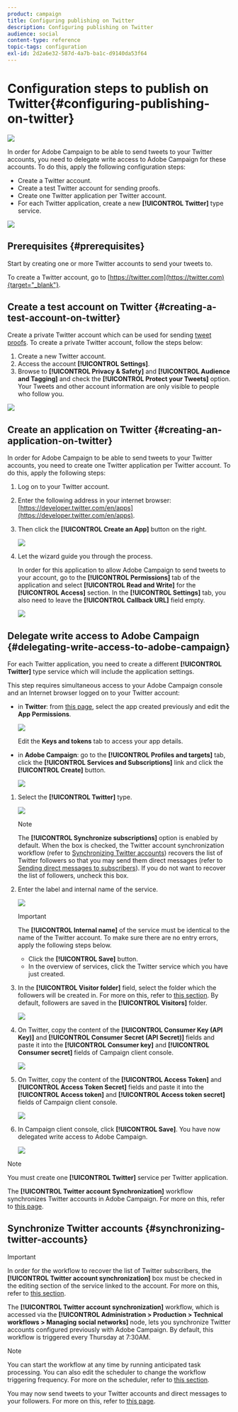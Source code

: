 ```yaml
---
product: campaign
title: Configuring publishing on Twitter
description: Configuring publishing on Twitter
audience: social
content-type: reference
topic-tags: configuration
exl-id: 2d2a6e32-587d-4a7b-ba1c-d9140da53f64
---
```

# Configuration steps to publish on Twitter{#configuring-publishing-on-twitter}

![](../../assets/v7-only.svg)

In order for Adobe Campaign to be able to send tweets to your Twitter accounts, you need to delegate write access to Adobe Campaign for these accounts. To do this, apply the following configuration steps:

* Create a Twitter account.
* Create a test Twitter account for sending proofs.
* Create one Twitter application per Twitter account.
* For each Twitter application, create a new **[!UICONTROL Twitter]** type service.

![](assets/social_diagram_twitter_service.png)

## Prerequisites {#prerequisites}

Start by creating one or more Twitter accounts to send your tweets to.

To create a Twitter account, go to [https://twitter.com](https://twitter.com){target="_blank"}.

## Create a test account on Twitter {#creating-a-test-account-on-twitter}

Create a private Twitter account which can be used for sending [tweet proofs](../../social/using/publishing-on-twitter.md#sending-the-proof). To create a private Twitter account, follow the steps below:

1. Create a new Twitter account.
1. Access the account  **[!UICONTROL Settings]**.
1. Browse to **[!UICONTROL Privacy & Safety]** and **[!UICONTROL Audience and Tagging]** and check the **[!UICONTROL Protect your Tweets]** option. Your Tweets and other account information are only visible to people who follow you.

![](assets/social_twitter_test_page.png)

## Create an application on Twitter {#creating-an-application-on-twitter}

In order for Adobe Campaign to be able to send tweets to your Twitter accounts, you need to create one Twitter application per Twitter account. To do this, apply the following steps:

1. Log on to your Twitter account.
1. Enter the following address in your internet browser: [https://developer.twitter.com/en/apps](https://developer.twitter.com/en/apps).
1. Then click the **[!UICONTROL Create an App]** button on the right.

   ![](assets/social_create_twitter_app_001.png)

1. Let the wizard guide you through the process.

   In order for this application to allow Adobe Campaign to send tweets to your account, go to the **[!UICONTROL Permissions]** tab of the application and select **[!UICONTROL Read and Write]** for the **[!UICONTROL Access]** section. In the **[!UICONTROL Settings]** tab, you also need to leave the **[!UICONTROL Callback URL]** field empty.

   ![](assets/social_create_twitter_app_002.png)

## Delegate write access to Adobe Campaign {#delegating-write-access-to-adobe-campaign}

For each Twitter application, you need to create a different **[!UICONTROL Twitter]** type service which will include the application settings.

This step requires simultaneous access to your Adobe Campaign console and an Internet browser logged on to your Twitter account:

* in **Twitter**: from [this page](https://developer.twitter.com/en/portal/projects-and-apps), select the app created previously and edit the **App Permissions**.

  ![](assets/social_twitter_service_002.png)

   Edit the **Keys and tokens** tab to access your app details.

* in **Adobe Campaign**: go to the **[!UICONTROL Profiles and targets]** tab, click the **[!UICONTROL Services and Subscriptions]** link and click the **[!UICONTROL Create]** button.

  ![](assets/social_twitter_service_007.png)

1. Select the **[!UICONTROL Twitter]** type.

   ![](assets/social_twitter_service_008.png)

   >[!NOTE]
   >
   >The **[!UICONTROL Synchronize subscriptions]** option is enabled by default. When the box is checked, the Twitter account synchronization workflow (refer to [Synchronizing Twitter accounts](#synchronizing-twitter-accounts)) recovers the list of Twitter followers so that you may send them direct messages (refer to [Sending direct messages to subscribers](../../social/using/publishing-on-twitter.md#sending-direct-messages-to-subscribers)). If you do not want to recover the list of followers, uncheck this box.

1. Enter the label and internal name of the service.

   ![](assets/social_twitter_service_009.png)

   >[!IMPORTANT]
   >
   >The **[!UICONTROL Internal name]** of the service must be identical to the name of the Twitter account. To make sure there are no entry errors, apply the following steps below.

    * Click the **[!UICONTROL Save]** button.
    * In the overview of services, click the Twitter service which you have just created.
    <!-- * Select the **[!UICONTROL Twitter page]** tab. The Twitter account should be displayed. 
    
      ![](assets/social_twitter_service_010.png)-->

1. In the **[!UICONTROL Visitor folder]** field, select the folder which the followers will be created in. For more on this, refer to [this section](../../social/using/publishing-on-twitter.md#operating-principle). By default, followers are saved in the **[!UICONTROL Visitors]** folder.

   ![](assets/social_twitter_service_010_b.png)

1. On Twitter, copy the content of the **[!UICONTROL Consumer Key (API Key)]** and **[!UICONTROL Consumer Secret (API Secret)]** fields and paste it into the **[!UICONTROL Consumer key]** and **[!UICONTROL Consumer secret]** fields of Campaign client console.

   ![](assets/social_twitter_service_012.png)

1. On Twitter, copy the content of the **[!UICONTROL Access Token]** and **[!UICONTROL Access Token Secret]** fields and paste it into the **[!UICONTROL Access token]** and **[!UICONTROL Access token secret]** fields of Campaign client console.

   ![](assets/social_twitter_service_013.png)

1. In Campaign client console, click **[!UICONTROL Save]**. You have now delegated write access to Adobe Campaign.

   ![](assets/social_twitter_service_014.png)

>[!NOTE]
>
>You must create one **[!UICONTROL Twitter]** service per Twitter application.

The **[!UICONTROL Twitter account Synchronization]** workflow synchronizes Twitter accounts in Adobe Campaign. For more on this, refer to [this page](../../social/using/publishing-on-facebook-walls.md#synchronizing-facebook-pages).

## Synchronize Twitter accounts {#synchronizing-twitter-accounts}

>[!IMPORTANT]
>
>In order for the workflow to recover the list of Twitter subscribers, the **[!UICONTROL Twitter account synchronization]** box must be checked in the editing section of the service linked to the account. For more on this, refer to [this section](#delegating-write-access-to-adobe-campaign).

The **[!UICONTROL Twitter account synchronization]** workflow, which is accessed via the **[!UICONTROL Administration > Production > Technical workflows > Managing social networks]** node, lets you synchronize Twitter accounts configured previously with Adobe Campaign. By default, this workflow is triggered every Thursday at 7:30AM.

>[!NOTE]
>
>You can start the workflow at any time by running anticipated task processing. You can also edit the scheduler to change the workflow triggering frequency. For more on the scheduler, refer to [this section](../../workflow/using/scheduler.md).

You may now send tweets to your Twitter accounts and direct messages to your followers. For more on this, refer to [this page](../../social/using/publishing-on-twitter.md).
